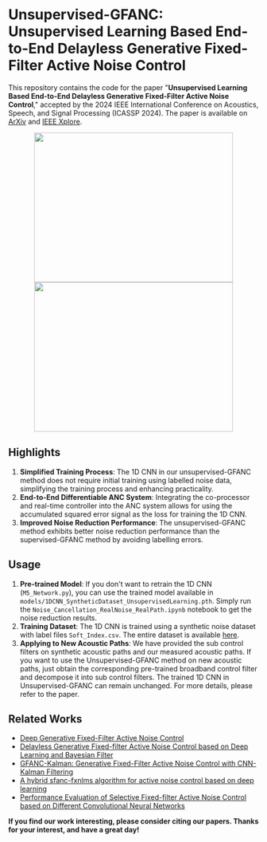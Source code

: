 # Unsupervised-GFANC: Unsupervised Learning Based End-to-End Delayless Generative Fixed-Filter Active Noise Control

This repository contains the code for the paper "**Unsupervised Learning Based End-to-End Delayless Generative Fixed-Filter Active Noise Control**," accepted by the 2024 IEEE International Conference on Acoustics, Speech, and Signal Processing (ICASSP 2024). The paper is available on [ArXiv](https://arxiv.org/pdf/2402.09460.pdf) and [IEEE Xplore](https://ieeexplore.ieee.org/document/10448277).

<p align="center">
  <img src="https://github.com/Luo-Zhengding/Unsupervised-GFANC/assets/95018034/3a4c1258-2ac4-4078-89df-9a72b43a160e" width="400" height="300">
  <img src="https://github.com/Luo-Zhengding/Unsupervised-GFANC/assets/95018034/05f65a18-b5dd-4286-a9d0-5d1309aa62c8" width="400" height="300">
</p>

## Highlights

1. **Simplified Training Process**: The 1D CNN in our unsupervised-GFANC method does not require initial training using labelled noise data, simplifying the training process and enhancing practicality.
2. **End-to-End Differentiable ANC System**: Integrating the co-processor and real-time controller into the ANC system allows for using the accumulated squared error signal as the loss for training the 1D CNN.
3. **Improved Noise Reduction Performance**: The unsupervised-GFANC method exhibits better noise reduction performance than the supervised-GFANC method by avoiding labelling errors.

## Usage

1. **Pre-trained Model**: If you don't want to retrain the 1D CNN (`M5_Network.py`), you can use the trained model available in `models/1DCNN_SyntheticDataset_UnsupervisedLearning.pth`. Simply run the `Noise_Cancellation_RealNoise_RealPath.ipynb` notebook to get the noise reduction results.
2. **Training Dataset**: The 1D CNN is trained using a synthetic noise dataset with label files `Soft_Index.csv`. The entire dataset is available [here](https://drive.google.com/file/d/1hs7_eHITxL16HeugjQoqYFTs-Cm7J-Tq/view?usp=sharing).
3. **Applying to New Acoustic Paths**: We have provided the sub control filters on synthetic acoustic paths and our measured acoustic paths. If you want to use the Unsupervised-GFANC method on new acoustic paths, just obtain the corresponding pre-trained broadband control filter and decompose it into sub control filters. The trained 1D CNN in Unsupervised-GFANC can remain unchanged. For more details, please refer to the paper.

## Related Works

- [Deep Generative Fixed-Filter Active Noise Control](https://arxiv.org/pdf/2303.05788)
- [Delayless Generative Fixed-filter Active Noise Control based on Deep Learning and Bayesian Filter](https://ieeexplore.ieee.org/document/10339836/)
- [GFANC-Kalman: Generative Fixed-Filter Active Noise Control with CNN-Kalman Filtering](https://ieeexplore.ieee.org/document/10323505)
- [A hybrid sfanc-fxnlms algorithm for active noise control based on deep learning](https://arxiv.org/pdf/2208.08082)
- [Performance Evaluation of Selective Fixed-filter Active Noise Control based on Different Convolutional Neural Networks](https://arxiv.org/pdf/2208.08440)

**If you find our work interesting, please consider citing our papers. Thanks for your interest, and have a great day!**
